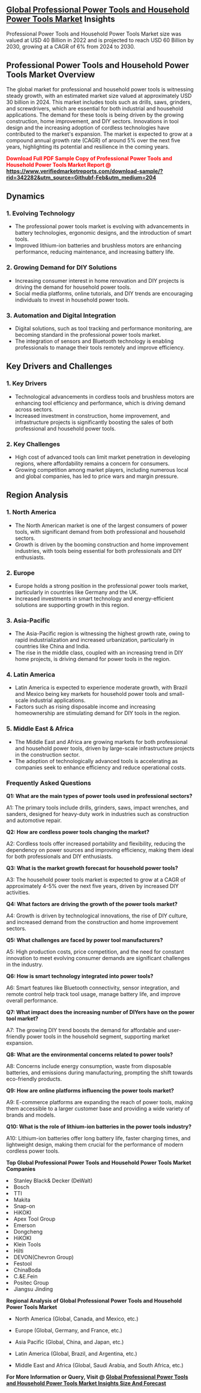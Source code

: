 <h2><a href="https://www.verifiedmarketreports.com/download-sample/?rid=342282&amp;utm_source=Githubf&amp;utm_medium=204" target="_blank">Global Professional Power Tools and Household Power Tools Market</a> Insights</h2><p>Professional Power Tools and Household Power Tools Market size was valued at USD 40 Billion in 2022 and is projected to reach USD 60 Billion by 2030, growing at a CAGR of 6% from 2024 to 2030.</p><p> <h2>Professional Power Tools and Household Power Tools Market Overview</h2> <p>The global market for professional and household power tools is witnessing steady growth, with an estimated market size valued at approximately USD 30 billion in 2024. This market includes tools such as drills, saws, grinders, and screwdrivers, which are essential for both industrial and household applications. The demand for these tools is being driven by the growing construction, home improvement, and DIY sectors. Innovations in tool design and the increasing adoption of cordless technologies have contributed to the market's expansion. The market is expected to grow at a compound annual growth rate (CAGR) of around 5% over the next five years, highlighting its potential and resilience in the coming years.</p> <p><strong><p><span class=""><span style="color: #ff0000;"><strong>Download Full PDF Sample Copy of Professional Power Tools and Household Power Tools Market Report</strong> @ </span><a href="https://www.verifiedmarketreports.com/download-sample/?rid=342282&amp;utm_source=Githubf-Feb&amp;utm_medium=204" target="_blank">https://www.verifiedmarketreports.com/download-sample/?rid=342282&amp;utm_source=Githubf-Feb&amp;utm_medium=204</a></span></p></strong></p> <h2>Dynamics</h2> <h3>1. Evolving Technology</h3> <ul> <li>The professional power tools market is evolving with advancements in battery technologies, ergonomic designs, and the introduction of smart tools.</li> <li>Improved lithium-ion batteries and brushless motors are enhancing performance, reducing maintenance, and increasing battery life.</li> </ul> <h3>2. Growing Demand for DIY Solutions</h3> <ul> <li>Increasing consumer interest in home renovation and DIY projects is driving the demand for household power tools.</li> <li>Social media platforms, online tutorials, and DIY trends are encouraging individuals to invest in household power tools.</li> </ul> <h3>3. Automation and Digital Integration</h3> <ul> <li>Digital solutions, such as tool tracking and performance monitoring, are becoming standard in the professional power tools market.</li> <li>The integration of sensors and Bluetooth technology is enabling professionals to manage their tools remotely and improve efficiency.</li> </ul> <h2>Key Drivers and Challenges</h2> <h3>1. Key Drivers</h3> <ul> <li>Technological advancements in cordless tools and brushless motors are enhancing tool efficiency and performance, which is driving demand across sectors.</li> <li>Increased investment in construction, home improvement, and infrastructure projects is significantly boosting the sales of both professional and household power tools.</li> </ul> <h3>2. Key Challenges</h3> <ul> <li>High cost of advanced tools can limit market penetration in developing regions, where affordability remains a concern for consumers.</li> <li>Growing competition among market players, including numerous local and global companies, has led to price wars and margin pressure.</li> </ul> <h2>Region Analysis</h2> <h3>1. North America</h3> <ul> <li>The North American market is one of the largest consumers of power tools, with significant demand from both professional and household sectors.</li> <li>Growth is driven by the booming construction and home improvement industries, with tools being essential for both professionals and DIY enthusiasts.</li> </ul> <h3>2. Europe</h3> <ul> <li>Europe holds a strong position in the professional power tools market, particularly in countries like Germany and the UK.</li> <li>Increased investments in smart technology and energy-efficient solutions are supporting growth in this region.</li> </ul> <h3>3. Asia-Pacific</h3> <ul> <li>The Asia-Pacific region is witnessing the highest growth rate, owing to rapid industrialization and increased urbanization, particularly in countries like China and India.</li> <li>The rise in the middle class, coupled with an increasing trend in DIY home projects, is driving demand for power tools in the region.</li> </ul> <h3>4. Latin America</h3> <ul> <li>Latin America is expected to experience moderate growth, with Brazil and Mexico being key markets for household power tools and small-scale industrial applications.</li> <li>Factors such as rising disposable income and increasing homeownership are stimulating demand for DIY tools in the region.</li> </ul> <h3>5. Middle East & Africa</h3> <ul> <li>The Middle East and Africa are growing markets for both professional and household power tools, driven by large-scale infrastructure projects in the construction sector.</li> <li>The adoption of technologically advanced tools is accelerating as companies seek to enhance efficiency and reduce operational costs.</li> </ul> <h3>Frequently Asked Questions</h3> <p><strong>Q1: What are the main types of power tools used in professional sectors?</strong></p> <p>A1: The primary tools include drills, grinders, saws, impact wrenches, and sanders, designed for heavy-duty work in industries such as construction and automotive repair.</p> <p><strong>Q2: How are cordless power tools changing the market?</strong></p> <p>A2: Cordless tools offer increased portability and flexibility, reducing the dependency on power sources and improving efficiency, making them ideal for both professionals and DIY enthusiasts.</p> <p><strong>Q3: What is the market growth forecast for household power tools?</strong></p> <p>A3: The household power tools market is expected to grow at a CAGR of approximately 4-5% over the next five years, driven by increased DIY activities.</p> <p><strong>Q4: What factors are driving the growth of the power tools market?</strong></p> <p>A4: Growth is driven by technological innovations, the rise of DIY culture, and increased demand from the construction and home improvement sectors.</p> <p><strong>Q5: What challenges are faced by power tool manufacturers?</strong></p> <p>A5: High production costs, price competition, and the need for constant innovation to meet evolving consumer demands are significant challenges in the industry.</p> <p><strong>Q6: How is smart technology integrated into power tools?</strong></p> <p>A6: Smart features like Bluetooth connectivity, sensor integration, and remote control help track tool usage, manage battery life, and improve overall performance.</p> <p><strong>Q7: What impact does the increasing number of DIYers have on the power tool market?</strong></p> <p>A7: The growing DIY trend boosts the demand for affordable and user-friendly power tools in the household segment, supporting market expansion.</p> <p><strong>Q8: What are the environmental concerns related to power tools?</strong></p> <p>A8: Concerns include energy consumption, waste from disposable batteries, and emissions during manufacturing, prompting the shift towards eco-friendly products.</p> <p><strong>Q9: How are online platforms influencing the power tools market?</strong></p> <p>A9: E-commerce platforms are expanding the reach of power tools, making them accessible to a larger customer base and providing a wide variety of brands and models.</p> <p><strong>Q10: What is the role of lithium-ion batteries in the power tools industry?</strong></p> <p>A10: Lithium-ion batteries offer long battery life, faster charging times, and lightweight design, making them crucial for the performance of modern cordless power tools.</p> </p><p><strong>Top Global Professional Power Tools and Household Power Tools Market Companies</strong></p><div data-test-id=""><p><li>Stanley Black& Decker (DeWalt)</li><li> Bosch</li><li> TTI</li><li> Makita</li><li> Snap-on</li><li> HiKOKl</li><li> Apex Tool Group</li><li> Emerson</li><li> Dongcheng</li><li> HiKOKI</li><li> Klein Tools</li><li> Hilti</li><li> DEVON(Chevron Group)</li><li> Festool</li><li> ChinaBoda</li><li> C.&E.Fein</li><li> Positec Group</li><li> Jiangsu Jinding</li></p><div><strong>Regional Analysis of&nbsp;Global Professional Power Tools and Household Power Tools Market</strong></div><ul><li dir="ltr"><p dir="ltr">North America&nbsp;(Global, Canada, and Mexico, etc.)</p></li><li dir="ltr"><p dir="ltr">Europe (Global, Germany, and France, etc.)</p></li><li dir="ltr"><p dir="ltr">Asia Pacific&nbsp;(Global, China, and Japan, etc.)</p></li><li dir="ltr"><p dir="ltr">Latin America&nbsp;(Global, Brazil, and Argentina, etc.)</p></li><li dir="ltr">Middle East and Africa&nbsp;(Global, Saudi Arabia, and South Africa, etc.)</li></ul><p><strong>For More Information or Query, Visit @&nbsp;</strong><strong><a href="https://www.verifiedmarketreports.com/product/professional-power-tools-and-household-power-tools-market/?utm_source=Githubf&amp;utm_medium=204" target="_blank">Global Professional Power Tools and Household Power Tools Market Insights Size And Forecast</a></strong></p></div>
